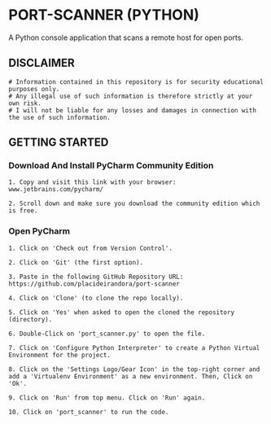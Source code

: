 # PORT-SCANNER (PYTHON)
A Python console application that scans a remote host for open ports.

## DISCLAIMER

```
# Information contained in this repository is for security educational purposes only.
# Any illegal use of such information is therefore strictly at your own risk.
# I will not be liable for any losses and damages in connection with the use of such information.
```

## GETTING STARTED

### Download And Install PyCharm Community Edition

```
1. Copy and visit this link with your browser: www.jetbrains.com/pycharm/
```
```
2. Scroll down and make sure you download the community edition which is free.
```

### Open PyCharm

```
1. Click on 'Check out from Version Control'.
```
```
2. Click on 'Git' (the first option).
```
```
3. Paste in the following GitHub Repository URL: https://github.com/placideirandora/port-scanner
```
```
4. Click on 'Clone' (to clone the repo locally).
```
```
5. Click on 'Yes' when asked to open the cloned the repository (directory).
```
```
6. Double-Click on 'port_scanner.py' to open the file.
```
```
7. Click on 'Configure Python Interpreter' to create a Python Virtual Environment for the project.
```
```
8. Click on the 'Settings Logo/Gear Icon' in the top-right corner and add a 'Virtualenv Environment' as a new environment. Then, Click on 'Ok'.
```
```
9. Click on 'Run' from top menu. Click on 'Run' again.
```
```
10. Click on 'port_scanner' to run the code.
```
